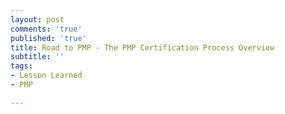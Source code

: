 ```yaml
---
layout: post
comments: 'true'
published: 'true'
title: Road to PMP - The PMP Certification Process Overview
subtitle: ''
tags:
- Lesson Learned
- PMP

---
```

